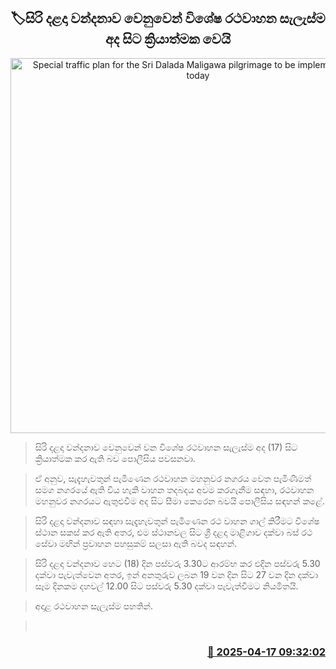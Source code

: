 <p align='center'><b><h2 align='center' title='Special traffic plan for the Sri Dalada Maligawa pilgrimage to be implemented from today'>🏷සිරි දළදා වන්දනාව වෙනුවෙන් විශේෂ රථවාහන සැලැස්ම අද සිට ක්‍රියාත්මක වෙයි</h2></b></p>
<p align='center'><img src='https://helakuru.sgp1.cdn.digitaloceanspaces.com/esana/images/lib/sri-dalada-wandanawa.jpg' width='600' alt='Special traffic plan for the Sri Dalada Maligawa pilgrimage to be implemented from today'></p>

> සිරි දළදා වන්දනාව වෙනුවෙන් වන විශේෂ රථවාහන සැලැස්ම අද (17) සිට ක්‍රියාත්මක කර ඇති බව පොලීසිය පවසනවා.

> ඒ අනුව, සැදැහැවතුන් පැමිණෙන රථවාහන මහනුවර නගරය වෙත පැමිණීමත් සමග නගරයේ ඇති විය හැකි වාහන තදබදය අවම කරගැනීම සඳහා, රථවාහන මහනුවර නගරයට ඇතුළුවීම අද සිට සීමා කෙරෙන බවයි පොලීසිය සඳහන් කළේ.

> සිරි දළදා වන්දනාව සඳහා සැදැහැවතුන් පැමිණෙන රථ වාහන ගාල් කිරීමට විශේෂ ස්ථාන සකස් කර ඇති අතර, එම ස්ථානවල සිට ශ්‍රී දළදා මාළිගාව දක්වා බස් රථ සේවා මඟින් ප්‍රවාහන පහසුකම් සලසා ඇති බවද සඳහන්.

> සිරි දළදා වන්දනාව හෙට (18) දින පස්වරු 3.30ට ආරම්භ කර එදින පස්වරු 5.30 දක්වා පැවැත්වෙන අතර, ඉන් අනතුරුව ලබන 19 වන දින සිට 27 වන දින දක්වා සෑම දිනකම දහවල් 12.00 සිට පස්වරු 5.30 දක්වා පැවැත්වීමට නියමිතයි.

> අදාළ රථවාහන සැලැස්ම පහතින්. 

>  



<h3 align='right'><a href='https://www.helakuru.lk/esana/p/109277/'>📅 2025-04-17 09:32:02</a></h3>
